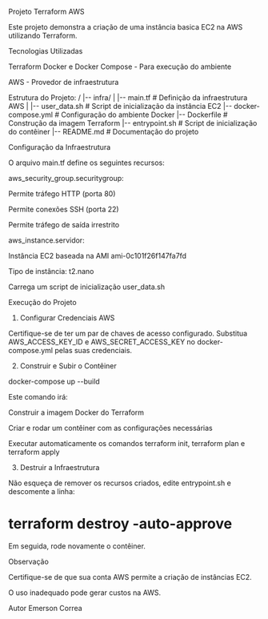 Projeto Terraform AWS

Este projeto demonstra a criação de uma instância basica EC2 na AWS utilizando Terraform.

Tecnologias Utilizadas

Terraform
Docker e Docker Compose - Para execução do ambiente

AWS - Provedor de infraestrutura


Estrutura do Projeto:
/
|-- infra/
|   |-- main.tf             # Definição da infraestrutura AWS
|   |-- user_data.sh        # Script de inicialização da instância EC2
|-- docker-compose.yml      # Configuração do ambiente Docker
|-- Dockerfile             # Construção da imagem Terraform
|-- entrypoint.sh          # Script de inicialização do contêiner
|-- README.md              # Documentação do projeto

Configuração da Infraestrutura

O arquivo main.tf define os seguintes recursos:

aws_security_group.securitygroup:

Permite tráfego HTTP (porta 80)

Permite conexões SSH (porta 22)

Permite tráfego de saída irrestrito

aws_instance.servidor:

Instância EC2 baseada na AMI ami-0c101f26f147fa7fd

Tipo de instância: t2.nano

Carrega um script de inicialização user_data.sh

Execução do Projeto

1. Configurar Credenciais AWS

Certifique-se de ter um par de chaves de acesso configurado. Substitua AWS_ACCESS_KEY_ID e AWS_SECRET_ACCESS_KEY no docker-compose.yml pelas suas credenciais.

2. Construir e Subir o Contêiner

docker-compose up --build

Este comando irá:

Construir a imagem Docker do Terraform

Criar e rodar um contêiner com as configurações necessárias

Executar automaticamente os comandos terraform init, terraform plan e terraform apply

3. Destruir a Infraestrutura

Não esqueça de remover os recursos criados, edite entrypoint.sh e descomente a linha:

# terraform destroy -auto-approve

Em seguida, rode novamente o contêiner.

Observação

Certifique-se de que sua conta AWS permite a criação de instâncias EC2.

O uso inadequado pode gerar custos na AWS.

Autor
Emerson Correa

